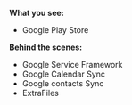   <b>What you see:</b>
  
  
-   Google Play Store


   <b>Behind the scenes:</b>
-   Google Service Framework
-   Google Calendar Sync
-   Google contacts Sync
-   ExtraFiles

